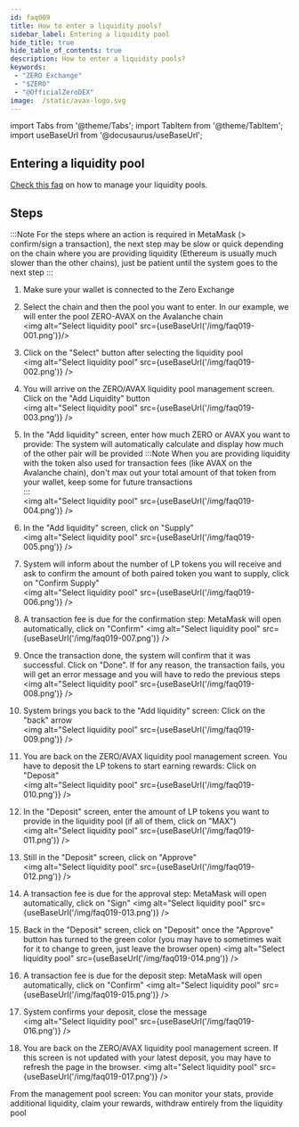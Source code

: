 ```yaml
---
id: faq009
title: How to enter a liquidity pools?
sidebar_label: Entering a liquidity pool
hide_title: true
hide_table_of_contents: true
description: How to enter a liquidity pools?
keywords:
 - "ZERO Exchange"
 - "$ZERO"
 - "@OfficialZeroDEX"
image:  /static/avax-logo.svg
---
```


import Tabs from '@theme/Tabs';
import TabItem from '@theme/TabItem';
import useBaseUrl from '@docusaurus/useBaseUrl';

## Entering a liquidity pool

[Check this faq](faq009.md) on how to manage your liquidity pools.

## Steps

:::Note
For the steps where an action is required in MetaMask (> confirm/sign a transaction), the next step may be slow or quick depending on the chain where you are providing liquidity (Ethereum is usually much slower than the other chains), just be patient until the system goes to the next step
:::  

1. Make sure your wallet is connected to the Zero Exchange 
1. Select the chain and then the pool you want to enter.  In our example, we will enter the pool ZERO-AVAX on the Avalanche chain  
<img alt="Select liquidity pool" src={useBaseUrl('/img/faq019-001.png')}/>

1. Click on the "Select" button after selecting the liquidity pool  
<img alt="Select liquidity pool" src={useBaseUrl('/img/faq019-002.png')} />

1. You will arrive on the ZERO/AVAX liquidity pool management screen.  Click on the "Add Liquidity" button  
<img alt="Select liquidity pool" src={useBaseUrl('/img/faq019-003.png')} />

1. In the "Add liquidity" screen, enter how much ZERO or AVAX you want to provide: The system will automatically calculate and display how much of the other pair will be provided 
:::Note
When you are providing liquidity with the token also used for transaction fees (like AVAX on the Avalanche chain), don't max out your total amount of that token from your wallet, keep some for future transactions  
:::  
<img alt="Select liquidity pool" src={useBaseUrl('/img/faq019-004.png')} />

1. In the "Add liquidity" screen, click on "Supply"  
<img alt="Select liquidity pool" src={useBaseUrl('/img/faq019-005.png')} />

1. System will inform about the number of LP tokens you will receive and ask to confirm the amount of both paired token you want to supply, click on "Confirm Supply"  
<img alt="Select liquidity pool" src={useBaseUrl('/img/faq019-006.png')} />

1. A transaction fee is due for the confirmation step: MetaMask will open automatically, click on "Confirm" 
<img alt="Select liquidity pool" src={useBaseUrl('/img/faq019-007.png')} />

1. Once the transaction done, the system will confirm that it was successful. Click on "Done". If for any reason, the transaction fails, you will get an error message and you will have to redo the previous steps  
<img alt="Select liquidity pool" src={useBaseUrl('/img/faq019-008.png')} />

1. System brings you back to the "Add liquidity" screen: Click on the "back" arrow  
<img alt="Select liquidity pool" src={useBaseUrl('/img/faq019-009.png')} />

1. You are back on the ZERO/AVAX liquidity pool management screen.  You have to deposit the LP tokens to start earning rewards: Click on "Deposit"  
<img alt="Select liquidity pool" src={useBaseUrl('/img/faq019-010.png')} />

1. In the "Deposit" screen, enter the amount of LP tokens you want to provide in the liquidity pool (if all of them, click on "MAX")  
<img alt="Select liquidity pool" src={useBaseUrl('/img/faq019-011.png')} />

1. Still in the "Deposit" screen, click on "Approve"  
<img alt="Select liquidity pool" src={useBaseUrl('/img/faq019-012.png')} />

1. A transaction fee is due for the approval step: MetaMask will open automatically, click on "Sign" 
<img alt="Select liquidity pool" src={useBaseUrl('/img/faq019-013.png')} />

1. Back in the "Deposit" screen, click on "Deposit" once the "Approve" button has turned to the green color (you may have to sometimes wait for it to change to green, just leave the browser open) 
<img alt="Select liquidity pool" src={useBaseUrl('/img/faq019-014.png')} />

1. A transaction fee is due for the deposit step: MetaMask will open automatically, click on "Confirm" 
<img alt="Select liquidity pool" src={useBaseUrl('/img/faq019-015.png')} />

1. System confirms your deposit, close the message  
<img alt="Select liquidity pool" src={useBaseUrl('/img/faq019-016.png')} />

1. You are back on the ZERO/AVAX liquidity pool management screen.  If this screen is not updated with your latest deposit, you may have to refresh the page in the browser.
<img alt="Select liquidity pool" src={useBaseUrl('/img/faq019-017.png')} />

From the management pool screen: You can monitor your stats, provide additional liquidity, claim your rewards, withdraw entirely from the liquidity pool
